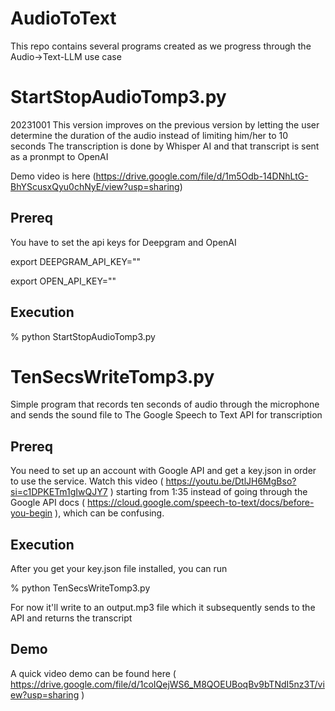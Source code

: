 # AudioToText

This repo contains several programs created as we progress through the Audio->Text-LLM use case

# StartStopAudioTomp3.py

20231001 This version improves on the previous version by letting the user determine the duration of the audio instead of limiting him/her to 10 seconds
The transcription is done by Whisper AI and that transcript is sent as a pronmpt to OpenAI

Demo video is here (https://drive.google.com/file/d/1m5Odb-14DNhLtG-BhYScusxQyu0chNyE/view?usp=sharing)

## Prereq

You have to set the api keys for Deepgram and OpenAI

 export DEEPGRAM_API_KEY="<Deepgram key>"
 
 export OPEN_API_KEY="<OpenAI key>"

## Execution

% python StartStopAudioTomp3.py

# TenSecsWriteTomp3.py

Simple program that records ten seconds of audio through the microphone and sends the sound file to
The Google Speech to Text API for transcription

## Prereq

You need to set up an account with Google API and get a key.json in order to use the service.  Watch this video ( https://youtu.be/DtlJH6MgBso?si=c1DPKETm1gIwQJY7 ) starting from 1:35 instead of going through the Google API docs ( https://cloud.google.com/speech-to-text/docs/before-you-begin ), which can be confusing.

## Execution

After you get your key.json file installed, you can run

% python TenSecsWriteTomp3.py 

For now it'll write to an output.mp3 file which it subsequently sends to the API and returns the transcript

## Demo

A quick video demo can be found here ( https://drive.google.com/file/d/1coIQejWS6_M8QOEUBoqBv9bTNdI5nz3T/view?usp=sharing )



